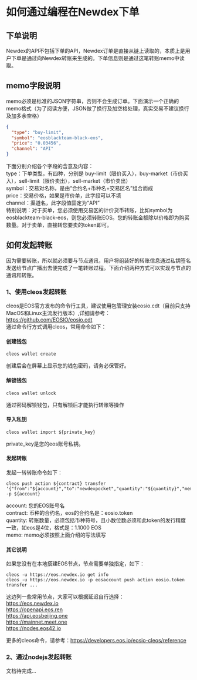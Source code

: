 # 如何通过编程在Newdex下单

## 下单说明

Newdex的API不包括下单的API，Newdex订单是直接从链上读取的，本质上是用户下单是通过向Newdex转账来生成的。下单信息则是通过这笔转账memo中读取。

## memo字段说明

memo必须是标准的JSON字符串，否则不会生成订单。下面演示一个正确的memo格式（为了阅读方便，JSON做了换行及加空格处理，真实交易不建议换行及加多余空格）

```json
{
  "type": "buy-limit",
  "symbol": "eosblackteam-black-eos",
  "price": "0.03456",
  "channel": "API"
}
```
下面分别介绍各个字段的含意及内容：  
type：下单类型，有四种，分别是 buy-limit（限价买入），buy-market（市价买入），sell-limit（限价卖出），sell-market（市价卖出）  
symbol：交易对名称，是由“合约名+币种名+交易区名”组合而成  
price：交易价格，如果是市价单，此字段可以不填  
channel：渠道名，此字段值固定为“API”  
特别说明：对于买单，您必须使用交易区的计价货币转账，比如symbol为eosblackteam-black-eos，则您必须转账EOS。您的转账金额除以价格即为购买数量。对于卖单，直接转您要卖的token即可。

## 如何发起转账

因为需要转账，所以就必须要与节点通讯，用户将组装好的转账信息通过私钥签名发送给节点广播出去便完成了一笔转账过程。下面介绍两种方式可以实现与节点的通讯和转账。

### 1、使用cleos发起转账

cleos是EOS官方发布的命令行工具，建议使用包管理安装eosio.cdt（目前只支持MacOS和Linux主流发行版本）,详细请参考：https://github.com/EOSIO/eosio.cdt  
通过命令行方式调用cleos，常用命令如下：  
#### 创建钱包  
```
cleos wallet create
```
创建后会在屏幕上显示您的钱包密码，请务必保管好。

#### 解锁钱包  
```
cleos wallet unlock
```
通过密码解锁钱包，只有解锁后才能执行转账等操作

#### 导入私钥
```
cleos wallet import ${private_key}
```
private_key是您的eos账号私钥。

#### 发起转账
发起一转转账命令如下：
```
cleos push action ${contract} transfer '{"from":"${account}","to":"newdexpocket","quantity":"${quantity}","memo":"${memo}"}' -p ${account}
```
account: 您的EOS账号名  
contract: 币种的合约名，eos的合约名是：eosio.token  
quantity: 转账数量，必须包括币种符号，且小数位数必须和此token的发行精度一致，如eos是4位，格式是：1.1000 EOS  
memo: memo必须按照上面介绍的写法填写  

#### 其它说明
如果您没有在本地搭建EOS节点，节点需要单独指定，如下：
```
cleos -u https://eos.newdex.io get info
cleos -u https://eos.newdex.io -p eosaccount push action eosio.token transfer ...
```
这边列一些常用节点，大家可以根据延迟自行选择：  
https://eos.newdex.io  
https://openapi.eos.ren  
https://api.eosbeijing.one  
https://mainnet.meet.one  
https://nodes.eos42.io  


更多的cleos命令，请参考：https://developers.eos.io/eosio-cleos/reference

### 2、通过nodejs发起转账

文档待完成...

